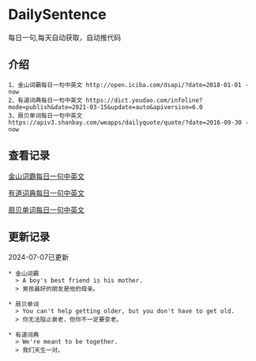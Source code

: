 # DailySentence

每日一句,每天自动获取，自动推代码

## 介绍

```
1、金山词霸每日一句中英文 http://open.iciba.com/dsapi/?date=2018-01-01 - now
2、有道词典每日一句中英文 https://dict.youdao.com/infoline?mode=publish&date=2021-03-15&update=auto&apiversion=6.0
3、扇贝单词每日一句中英文 https://apiv3.shanbay.com/weapps/dailyquote/quote/?date=2016-09-30 - now
```

## 查看记录

[金山词霸每日一句中英文](./data/iciba/)

[有道词典每日一句中英文](./data/youdao/)

[扇贝单词每日一句中英文](./data/shanbay/)

## 更新记录
2024-07-07已更新 
```
* 金山词霸
  > A boy's best friend is his mother.
  > 男孩最好的朋友是他的母亲。

* 扇贝单词
  > You can't help getting older, but you don't have to get old.
  > 你无法阻止衰老，但你不一定要变老。

* 有道词典
  > We're meant to be together.
  > 我们天生一对。

```
